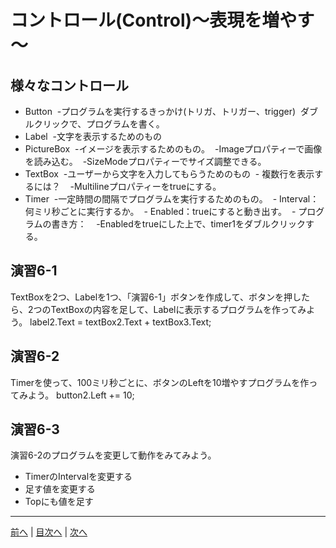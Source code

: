 # コントロール(Control)～表現を増やす～

## 様々なコントロール
- Button
  -プログラムを実行するきっかけ(トリガ、トリガー、trigger)
  ダブルクリックで、プログラムを書く。
- Label
  -文字を表示するためのもの
- PictureBox
  -イメージを表示するためのもの。
  -Imageプロパティーで画像を読み込む。
  -SizeModeプロパティーでサイズ調整できる。
- TextBox
  -ユーザーから文字を入力してもらうためのもの
  - 複数行を表示するには？
    -Multilineプロパティーをtrueにする。
- Timer
  -一定時間の間隔でプログラムを実行するためのもの。
  - Interval：何ミリ秒ごとに実行するか。
  - Enabled：trueにすると動き出す。
  - プログラムの書き方：
    -Enabledをtrueにした上で、timer1をダブルクリックする。

## 演習6-1
TextBoxを2つ、Labelを1つ、「演習6-1」ボタンを作成して、ボタンを押したら、2つのTextBoxの内容を足して、Labelに表示するプログラムを作ってみよう。
            label2.Text = textBox2.Text + textBox3.Text;
## 演習6-2
Timerを使って、100ミリ秒ごとに、ボタンのLeftを10増やすプログラムを作ってみよう。
            button2.Left += 10;
## 演習6-3
演習6-2のプログラムを変更して動作をみてみよう。

- TimerのIntervalを変更する
- 足す値を変更する
- Topにも値を足す

---

[前へ](05.md) | [目次へ](README.md#%E7%9B%AE%E6%AC%A1) | [次へ](07.md)
